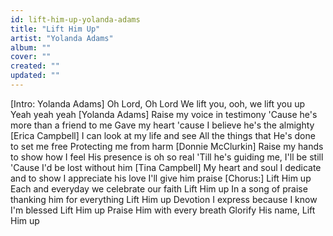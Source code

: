 ```yaml
---
id: lift-him-up-yolanda-adams
title: "Lift Him Up"
artist: "Yolanda Adams"
album: ""
cover: ""
created: ""
updated: ""
---
```


[Intro: Yolanda Adams]
Oh Lord, Oh Lord
We lift you, ooh, we lift you up
Yeah yeah yeah
[Yolanda Adams]
Raise my voice in testimony
'Cause he's more than a friend to me
Gave my heart 'cause I believe he's the almighty
[Erica Campbell]
I can look at my life and see
All the things that He's done to set me free
Protecting me from harm
[Donnie McClurkin]
Raise my hands to show how I feel
His presence is oh so real
'Till he's guiding me, I'll be still
'Cause I'd be lost without him
[Tina Campbell]
My heart and soul I dedicate and to show I appreciate his love
I'll give him praise
[Chorus:]
Lift Him up
Each and everyday we celebrate our faith
Lift Him up
In a song of praise thanking him for everything
Lift Him up
Devotion I express because I know I'm blessed
Lift Him up
Praise Him with every breath
Glorify His name, Lift Him up